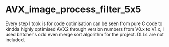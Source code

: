 # AVX_image_process_filter_5x5

Every step I took is for code optimisation can be seen from pure C code to kindda highly optimised AVX2 through version numbers from V0.x to V1.x, I used batcher's
odd even merge sort algorithm for the project. DLLs are not included.
